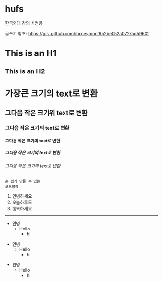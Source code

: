 # hufs
한국외대 강의 시범용

글쓰기 참조: https://gist.github.com/ihoneymon/652be052a0727ad59601


This is an H1
=============

This is an H2
-------------



# 가장큰 크기의 text로 변환
## 그다음 작은 크기위 text로 변환
### 그다음 작은 크기의 text로 변환
#### 그다음 작은 크기의 text로 변환
##### 그다음 작은 크기의 text로 변환
###### 그다음 작은 크기의 text로 변환


```
손 쉽게 만들 수 있는
코드블럭
```

1. 안녕하세요
2. 오늘하루도
3. 행복하세요

------------


+ 안녕
  + Hello
    + hi


* 안녕
  * Hello
    * hi

- 안녕
  - Hello
    - hi
    
    
